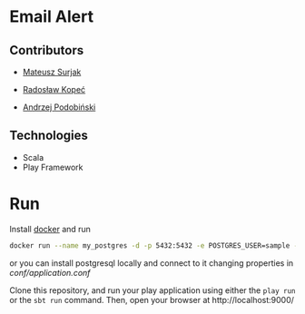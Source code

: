 
# Email Alert



## Contributors
- [Mateusz Surjak](https://github.com/surjak)

- [Radosław Kopeć](https://github.com/radekkpc)

- [Andrzej Podobiński](https://github.com/andrzejPodo)

## Technologies

- Scala
- Play Framework


# Run
Install [docker](https://docs.docker.com/get-docker/) and run
```bash
docker run --name my_postgres -d -p 5432:5432 -e POSTGRES_USER=sample -e POSTGRES_PASSWORD=sample -e POSTGRES_DB=sample postgres
```
or you can install postgresql locally and connect to it changing properties in *conf/application.conf*

Clone this repository, and run your play application using either the ```play run``` or the ```sbt run``` command. Then, open your browser at http://localhost:9000/
